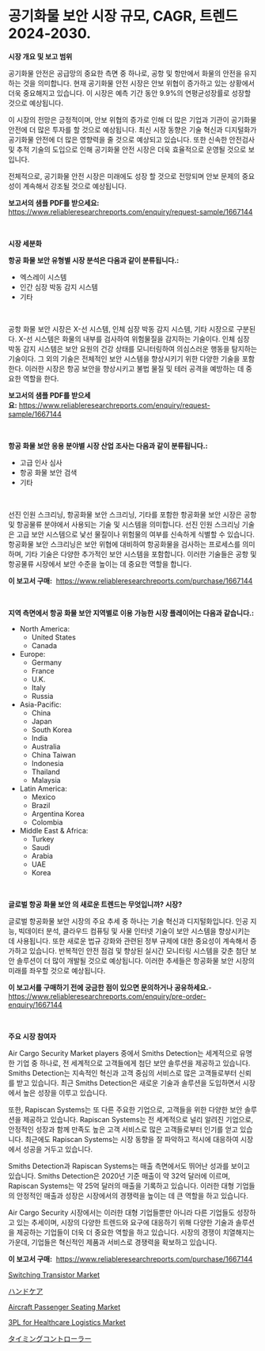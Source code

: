 <p><h1>공기화물 보안 시장 규모, CAGR, 트렌드 2024-2030.</h1></p><p><strong>시장 개요 및 보고 범위</strong></p>
<p><p>공기화물 안전은 공급망의 중요한 측면 중 하나로, 공항 및 항만에서 화물의 안전을 유지하는 것을 의미합니다. 현재 공기화물 안전 시장은 안보 위협이 증가하고 있는 상황에서 더욱 중요해지고 있습니다. 이 시장은 예측 기간 동안 9.9%의 연평균성장률로 성장할 것으로 예상됩니다.</p><p>이 시장의 전망은 긍정적이며, 안보 위협의 증가로 인해 더 많은 기업과 기관이 공기화물 안전에 더 많은 투자를 할 것으로 예상됩니다. 최신 시장 동향은 기술 혁신과 디지털화가 공기화물 안전에 더 많은 영향력을 줄 것으로 예상되고 있습니다. 또한 신속한 안전검사 및 추적 기술의 도입으로 인해 공기화물 안전 시장은 더욱 효율적으로 운영될 것으로 보입니다.</p><p>전체적으로, 공기화물 안전 시장은 미래에도 성장 할 것으로 전망되며 안보 문제의 중요성이 계속해서 강조될 것으로 예상됩니다.</p></p>
<p><strong>보고서의 샘플 PDF를 받으세요:</strong> <a href="https://www.reliableresearchreports.com/enquiry/request-sample/1667144">https://www.reliableresearchreports.com/enquiry/request-sample/1667144</a></p>
<p>&nbsp;</p>
<p><strong>시장 세분화</strong></p>
<p><strong>항공 화물 보안 유형별 시장 분석은 다음과 같이 분류됩니다.:</strong></p>
<p><ul><li>엑스레이 시스템</li><li>인간 심장 박동 감지 시스템</li><li>기타</li></ul></p>
<p>&nbsp;</p>
<p><p>공항 화물 보안 시장은 X-선 시스템, 인체 심장 박동 감지 시스템, 기타 시장으로 구분된다. X-선 시스템은 화물의 내부를 검사하여 위험물질을 감지하는 기술이다. 인체 심장 박동 감지 시스템은 보안 요원의 건강 상태를 모니터링하여 의심스러운 행동을 탐지하는 기술이다. 그 외의 기술은 전체적인 보안 시스템을 향상시키기 위한 다양한 기술을 포함한다. 이러한 시장은 항공 보안을 향상시키고 불법 물질 및 테러 공격을 예방하는 데 중요한 역할을 한다.</p></p>
<p><strong>보고서의 샘플 PDF를 받으세요:</strong>&nbsp;<a href="https://www.reliableresearchreports.com/enquiry/request-sample/1667144">https://www.reliableresearchreports.com/enquiry/request-sample/1667144</a></p>
<p>&nbsp;</p>
<p><strong> 항공 화물 보안 응용 분야별 시장 산업 조사는 다음과 같이 분류됩니다.:</strong></p>
<p><ul><li>고급 인사 심사</li><li>항공 화물 보안 검색</li><li>기타</li></ul></p>
<p>&nbsp;</p>
<p><p>선진 인원 스크리닝, 항공화물 보안 스크리닝, 기타를 포함한 항공화물 보안 시장은 공항 및 항공물류 분야에서 사용되는 기술 및 시스템을 의미합니다. 선진 인원 스크리닝 기술은 고급 보안 시스템으로 낯선 물질이나 위험물의 여부를 신속하게 식별할 수 있습니다. 항공화물 보안 스크리닝은 보안 위협에 대비하여 항공화물을 검사하는 프로세스를 의미하며, 기타 기술은 다양한 추가적인 보안 시스템을 포함합니다. 이러한 기술들은 공항 및 항공물류 시장에서 보안 수준을 높이는 데 중요한 역할을 합니다.</p></p>
<p><strong>이 보고서 구매:</strong>&nbsp; <a href="https://www.reliableresearchreports.com/purchase/1667144">https://www.reliableresearchreports.com/purchase/1667144</a></p>
<p>&nbsp;</p>
<p><strong>지역 측면에서 항공 화물 보안 지역별로 이용 가능한 시장 플레이어는 다음과 같습니다.:</strong></p>
<p><ul>
    <li>
        North America:
        <ul>
            <li>United States</li>
            <li>Canada</li>
        </ul>
    </li>
    <li>
        Europe:
        <ul>
            <li>Germany</li>
            <li>France</li>
            <li>U.K.</li>
            <li>Italy</li>
            <li>Russia</li>
        </ul>
    </li>
    <li>
        Asia-Pacific:
        <ul>
            <li>China</li>
            <li>Japan</li>
            <li>South Korea</li>
            <li>India</li>
            <li>Australia</li>
            <li>China Taiwan</li>
            <li>Indonesia</li>
            <li>Thailand</li>
            <li>Malaysia</li>
        </ul>
    </li>
    <li>
        Latin America:
        <ul>
            <li>Mexico</li>
            <li>Brazil</li>
            <li>Argentina Korea</li>
            <li>Colombia</li>
        </ul>
    </li>
    <li>
        Middle East & Africa:
        <ul>
            <li>Turkey</li>
            <li>Saudi</li>
            <li>Arabia</li>
            <li>UAE</li>
            <li>Korea</li>
        </ul>
    </li>
    </ul></p>
<p>&nbsp;</p>
<p><strong>글로벌 항공 화물 보안 의 새로운 트렌드는 무엇입니까? 시장?</strong></p>
<p><p>글로벌 항공화물 보안 시장의 주요 추세 중 하나는 기술 혁신과 디지털화입니다. 인공 지능, 빅데이터 분석, 클라우드 컴퓨팅 및 사물 인터넷 기술이 보안 시스템을 향상시키는 데 사용됩니다. 또한 새로운 법규 강화와 관련된 정부 규제에 대한 중요성이 계속해서 증가하고 있습니다. 반복적인 안전 점검 및 향상된 실시간 모니터링 시스템을 갖춘 첨단 보안 솔루션이 더 많이 개발될 것으로 예상됩니다. 이러한 추세들은 항공화물 보안 시장의 미래를 좌우할 것으로 예상됩니다.</p></p>
<p><strong>이 보고서를 구매하기 전에 궁금한 점이 있으면 문의하거나 공유하세요.</strong>- <a href="https://www.reliableresearchreports.com/enquiry/pre-order-enquiry/1667144">https://www.reliableresearchreports.com/enquiry/pre-order-enquiry/1667144</a></p>
<p>&nbsp;</p>
<p><strong>주요 시장 참여자</strong></p>
<p><p>Air Cargo Security Market players 중에서 Smiths Detection는 세계적으로 유명한 기업 중 하나로, 전 세계적으로 고객들에게 첨단 보안 솔루션을 제공하고 있습니다. Smiths Detection는 지속적인 혁신과 고객 중심의 서비스로 많은 고객들로부터 신뢰를 받고 있습니다. 최근 Smiths Detection은 새로운 기술과 솔루션을 도입하면서 시장에서 높은 성장을 이루고 있습니다.</p><p>또한, Rapiscan Systems는 또 다른 주요한 기업으로, 고객들을 위한 다양한 보안 솔루션을 제공하고 있습니다. Rapiscan Systems는 전 세계적으로 널리 알려진 기업으로, 안정적인 성장과 함께 만족도 높은 고객 서비스로 많은 고객들로부터 인기를 얻고 있습니다. 최근에도 Rapiscan Systems는 시장 동향을 잘 파악하고 적시에 대응하여 시장에서 성공을 거두고 있습니다.</p><p>Smiths Detection과 Rapiscan Systems는 매출 측면에서도 뛰어난 성과를 보이고 있습니다. Smiths Detection은 2020년 기준 매출이 약 32억 달러에 이르며, Rapiscan Systems는 약 25억 달러의 매출을 기록하고 있습니다. 이러한 대형 기업들의 안정적인 매출과 성장은 시장에서의 경쟁력을 높이는 데 큰 역할을 하고 있습니다.</p><p>Air Cargo Security 시장에서는 이러한 대형 기업들뿐만 아니라 다른 기업들도 성장하고 있는 추세이며, 시장의 다양한 트렌드와 요구에 대응하기 위해 다양한 기술과 솔루션을 제공하는 기업들이 더욱 더 중요한 역할을 하고 있습니다. 시장의 경쟁이 치열해지는 가운데, 기업들은 혁신적인 제품과 서비스로 경쟁력을 확보하고 있습니다.</p></p>
<p><strong>이 보고서 구매:</strong>&nbsp;&nbsp;<a href="https://www.reliableresearchreports.com/purchase/1667144">https://www.reliableresearchreports.com/purchase/1667144</a></p>
<p><p><a href="https://github.com/julyju69/Market-Research-Report-List-2/blob/main/switching-transistor-market.md">Switching Transistor Market</a></p><p><a href="https://github.com/CloydAbbott2023/Market-Research-Report-List-1/blob/main/539939315772.md">ハンドケア</a></p><p><a href="https://issuu.com/reportprime-2/docs/aircraft-passenger-seating-market-size-2030.pptx">Aircraft Passenger Seating Market</a></p><p><a href="https://issuu.com/reportprime-2/docs/3pl-for-healthcare-logistics-market-size-2030.pptx">3PL for Healthcare Logistics Market</a></p><p><a href="https://github.com/AaronVargas43/Market-Research-Report-List-1/blob/main/835813015771.md">タイミングコントローラー</a></p></p>
